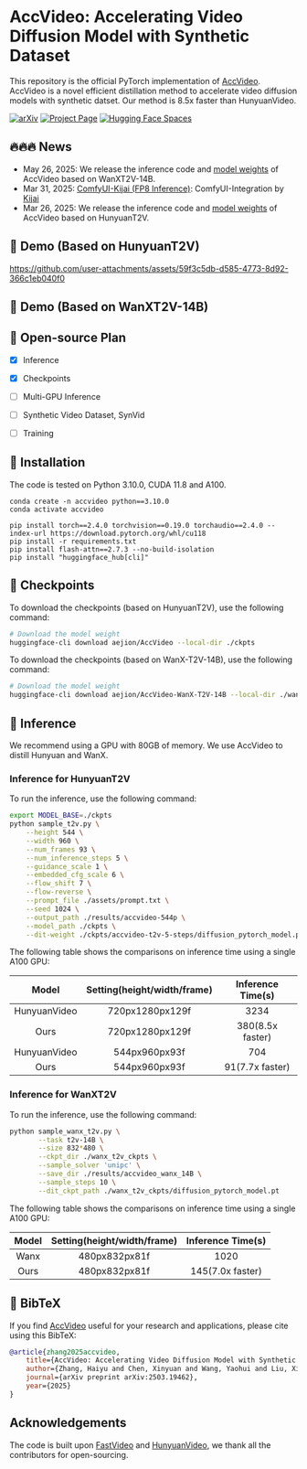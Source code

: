 # AccVideo: Accelerating Video Diffusion Model with Synthetic Dataset

This repository is the official PyTorch implementation of [AccVideo](https://arxiv.org/abs/2503.19462). AccVideo is a novel efficient distillation method to accelerate video diffusion models with synthetic datset. Our method is 8.5x faster than HunyuanVideo.


[![arXiv](https://img.shields.io/badge/arXiv-2503.19462-b31b1b.svg)](https://arxiv.org/abs/2503.19462)
[![Project Page](https://img.shields.io/badge/Project-Website-green)](https://aejion.github.io/accvideo/)
[![Hugging Face Spaces](https://img.shields.io/badge/%F0%9F%A4%97%20Hugging%20Face-Models-yellow)](https://huggingface.co/aejion/AccVideo)

## 🔥🔥🔥 News

* May 26, 2025: We release the inference code and [model weights](https://huggingface.co/aejion/AccVideo-WanX-T2V-14B) of AccVideo based on WanXT2V-14B.
* Mar 31, 2025: [ComfyUI-Kijai (FP8 Inference)](https://huggingface.co/Kijai/HunyuanVideo_comfy/blob/main/accvideo-t2v-5-steps_fp8_e4m3fn.safetensors): ComfyUI-Integration by [Kijai](https://huggingface.co/Kijai)
* Mar 26, 2025: We release the inference code and [model weights](https://huggingface.co/aejion/AccVideo) of AccVideo based on HunyuanT2V.


## 🎥 Demo (Based on HunyuanT2V)


https://github.com/user-attachments/assets/59f3c5db-d585-4773-8d92-366c1eb040f0

## 🎥 Demo (Based on WanXT2V-14B)



## 📑 Open-source Plan

- [x] Inference 
- [x] Checkpoints
- [ ] Multi-GPU Inference
- [ ] Synthetic Video Dataset, SynVid
- [ ] Training


## 🔧 Installation
The code is tested on Python 3.10.0, CUDA 11.8 and A100.
```
conda create -n accvideo python==3.10.0
conda activate accvideo

pip install torch==2.4.0 torchvision==0.19.0 torchaudio==2.4.0 --index-url https://download.pytorch.org/whl/cu118
pip install -r requirements.txt
pip install flash-attn==2.7.3 --no-build-isolation
pip install "huggingface_hub[cli]"
```

## 🤗 Checkpoints
To download the checkpoints (based on HunyuanT2V), use the following command:
```bash
# Download the model weight
huggingface-cli download aejion/AccVideo --local-dir ./ckpts
```

To download the checkpoints (based on WanX-T2V-14B), use the following command:
```bash
# Download the model weight
huggingface-cli download aejion/AccVideo-WanX-T2V-14B --local-dir ./wanx_t2v_ckpts
```

## 🚀 Inference
We recommend using a GPU with 80GB of memory. We use AccVideo to distill Hunyuan and WanX.

### Inference for HunyuanT2V

To run the inference, use the following command:
```bash
export MODEL_BASE=./ckpts
python sample_t2v.py \
    --height 544 \
    --width 960 \
    --num_frames 93 \
    --num_inference_steps 5 \
    --guidance_scale 1 \
    --embedded_cfg_scale 6 \
    --flow_shift 7 \
    --flow-reverse \
    --prompt_file ./assets/prompt.txt \
    --seed 1024 \
    --output_path ./results/accvideo-544p \
    --model_path ./ckpts \
    --dit-weight ./ckpts/accvideo-t2v-5-steps/diffusion_pytorch_model.pt
```

The following table shows the comparisons on inference time using a single A100 GPU:

|    Model     | Setting(height/width/frame) | Inference Time(s) |
|:------------:|:---------------------------:|:-----------------:|
| HunyuanVideo |       720px1280px129f       |       3234        |
|     Ours     |       720px1280px129f       | 380(8.5x faster)  |
| HunyuanVideo |        544px960px93f        |        704        |
|     Ours     |        544px960px93f        |  91(7.7x faster)  |

### Inference for WanXT2V

To run the inference, use the following command:
```bash
python sample_wanx_t2v.py \
       --task t2v-14B \
       --size 832*480 \
       --ckpt_dir ./wanx_t2v_ckpts \
       --sample_solver 'unipc' \
       --save_dir ./results/accvideo_wanx_14B \
       --sample_steps 10 \
       --dit_ckpt_path ./wanx_t2v_ckpts/diffusion_pytorch_model.pt
```

The following table shows the comparisons on inference time using a single A100 GPU:

| Model | Setting(height/width/frame) | Inference Time(s) |
|:-----:|:---------------------------:|:-----------------:|
| Wanx  |        480px832px81f        |       1020        |
| Ours  |        480px832px81f        | 145(7.0x faster)  |

## 🔗 BibTeX

If you find [AccVideo](https://arxiv.org/abs/2503.19462) useful for your research and applications, please cite using this BibTeX:

```BibTeX
@article{zhang2025accvideo,
    title={AccVideo: Accelerating Video Diffusion Model with Synthetic Dataset},
    author={Zhang, Haiyu and Chen, Xinyuan and Wang, Yaohui and Liu, Xihui and Wang, Yunhong and Qiao, Yu},
    journal={arXiv preprint arXiv:2503.19462},
    year={2025}
}
```

## Acknowledgements
The code is built upon [FastVideo](https://github.com/hao-ai-lab/FastVideo) and [HunyuanVideo](https://github.com/Tencent/HunyuanVideo), we thank all the contributors for open-sourcing. 
